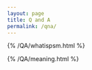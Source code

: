 ```yaml
---
layout: page
title: Q and A
permalink: /qna/
---
```


{% /QA/whatispsm.html %}

{% /QA/meaning.html %}

